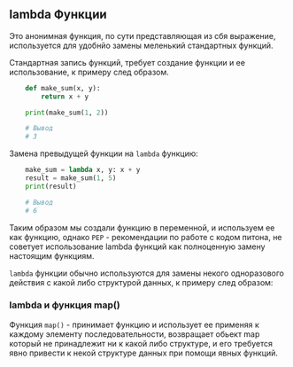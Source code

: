 lambda Функции
---
Это анонимная функция, по сути представляющая из сбя выражение, используется
для удобнйо замены меленький стандартных функций.

Стандартная запись функций, требует создание функции и ее использование, к
примеру след образом.

```python
    def make_sum(x, y):
        return x + y

    print(make_sum(1, 2))

    # Вывод 
    # 3
```

Замена превыдущей функции на `lambda` функцию:

```python
    make_sum = lambda x, y: x + y
    result = make_sum(1, 5)
    print(result)

    # Вывод 
    # 6
```

Таким образом мы создали функцию в переменной, и используем ее как 
функцию, однако `PEP` - рекомендации по работе с кодом питона, не 
советует использование lambda функций как полноценную замену настоящим 
функциям.

`lambda` функции обычно используются для замены некого одноразового 
действия с какой либо структурой данных, к примеру след образом: 

### lambda и функция map()
Функция `map()` -  принимает функцию и использует ее применяя к каждому 
элементу последовательности, возвращает обьект map который не принадлежит
ни к какой либо структуре, и его требуется явно привести к некой структуре 
данных при помощи явных функций.



